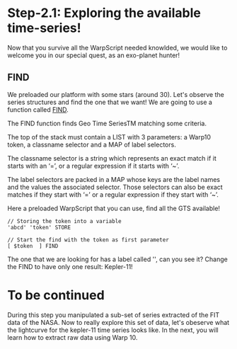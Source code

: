 # Step-2.1: Exploring the available time-series! 

Now that you survive all the WarpScript needed knowlded, we would like to welcome you in our special quest, as an exo-planet hunter!

## FIND

We preloaded our platform with some stars (around 30). Let's observe the series structures and find the one that we want! We are going to use a function called [FIND](http://www.warp10.io/reference/functions/function_FIND/).

The FIND function finds Geo Time SeriesTM matching some criteria.

The top of the stack must contain a LIST with 3 parameters: a Warp10 token, a classname selector and a MAP of label selectors.

The classname selector is a string which represents an exact match if it starts with an ‘=’, or a regular expression if it starts with ‘~’.

The label selectors are packed in a MAP whose keys are the label names and the values the associated selector. Those selectors can also be exact matches if they start with ‘=’ or a regular expression if they start with ‘~’.

Here a preloaded WarpScript that you can use, find all the GTS available!

```
// Storing the token into a variable
'abcd' 'token' STORE

// Start the find with the token as first parameter
[ $token  ] FIND

```

The one that we are looking for has a label called '', can you see it? Change the FIND to have only one result: Kepler-11!

# To be continued

During this step you manipulated a sub-set of series extracted of the FIT data of the NASA. Now to really explore this set of data, let's obeserve what the lightcurve for the kepler-11 time series looks like. In the next, you will learn how to extract raw data using Warp 10.